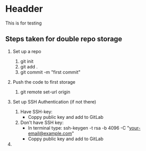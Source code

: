 # Headder

This is for testing



## Steps taken for double repo storage

1. Set up a repo
	1. git init
	2. git add .
	3. git commit -m "first commit"

2. Push the code to first storage
	1. git remote set-url origin <SSH-link>

3. Set up SSH Authentication (if not there)
	1. Have SSH-key: 
		- Coppy public key and add to GitLab
	2. Don't have SSH key:
		- In terminal type: ssh-keygen -t rsa -b 4096 -C "your-email@example.com"
		- Coppy public key and add to GitLab

4. 
